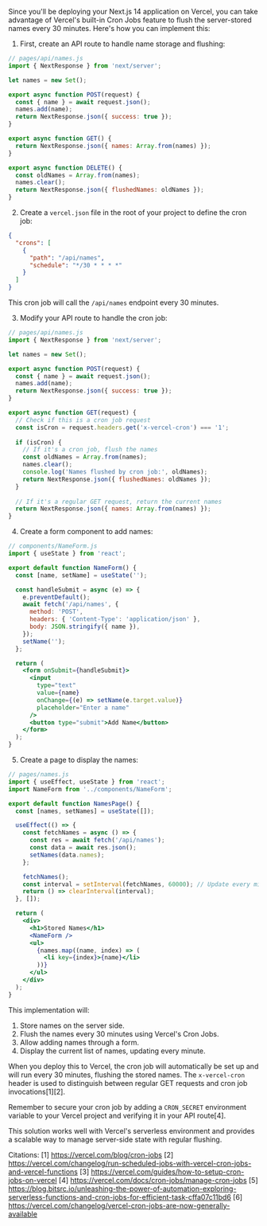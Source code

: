 Since you'll be deploying your Next.js 14 application on Vercel, you can take advantage of Vercel's built-in Cron Jobs feature to flush the server-stored names every 30 minutes. Here's how you can implement this:

1. First, create an API route to handle name storage and flushing:

```javascript
// pages/api/names.js
import { NextResponse } from 'next/server';

let names = new Set();

export async function POST(request) {
  const { name } = await request.json();
  names.add(name);
  return NextResponse.json({ success: true });
}

export async function GET() {
  return NextResponse.json({ names: Array.from(names) });
}

export async function DELETE() {
  const oldNames = Array.from(names);
  names.clear();
  return NextResponse.json({ flushedNames: oldNames });
}
```

2. Create a `vercel.json` file in the root of your project to define the cron job:

```json
{
  "crons": [
    {
      "path": "/api/names",
      "schedule": "*/30 * * * *"
    }
  ]
}
```

This cron job will call the `/api/names` endpoint every 30 minutes.

3. Modify your API route to handle the cron job:

```javascript
// pages/api/names.js
import { NextResponse } from 'next/server';

let names = new Set();

export async function POST(request) {
  const { name } = await request.json();
  names.add(name);
  return NextResponse.json({ success: true });
}

export async function GET(request) {
  // Check if this is a cron job request
  const isCron = request.headers.get('x-vercel-cron') === '1';
  
  if (isCron) {
    // If it's a cron job, flush the names
    const oldNames = Array.from(names);
    names.clear();
    console.log('Names flushed by cron job:', oldNames);
    return NextResponse.json({ flushedNames: oldNames });
  }
  
  // If it's a regular GET request, return the current names
  return NextResponse.json({ names: Array.from(names) });
}
```

4. Create a form component to add names:

```jsx
// components/NameForm.js
import { useState } from 'react';

export default function NameForm() {
  const [name, setName] = useState('');

  const handleSubmit = async (e) => {
    e.preventDefault();
    await fetch('/api/names', {
      method: 'POST',
      headers: { 'Content-Type': 'application/json' },
      body: JSON.stringify({ name }),
    });
    setName('');
  };

  return (
    <form onSubmit={handleSubmit}>
      <input
        type="text"
        value={name}
        onChange={(e) => setName(e.target.value)}
        placeholder="Enter a name"
      />
      <button type="submit">Add Name</button>
    </form>
  );
}
```

5. Create a page to display the names:

```jsx
// pages/names.js
import { useEffect, useState } from 'react';
import NameForm from '../components/NameForm';

export default function NamesPage() {
  const [names, setNames] = useState([]);

  useEffect(() => {
    const fetchNames = async () => {
      const res = await fetch('/api/names');
      const data = await res.json();
      setNames(data.names);
    };

    fetchNames();
    const interval = setInterval(fetchNames, 60000); // Update every minute
    return () => clearInterval(interval);
  }, []);

  return (
    <div>
      <h1>Stored Names</h1>
      <NameForm />
      <ul>
        {names.map((name, index) => (
          <li key={index}>{name}</li>
        ))}
      </ul>
    </div>
  );
}
```

This implementation will:

1. Store names on the server side.
2. Flush the names every 30 minutes using Vercel's Cron Jobs.
3. Allow adding names through a form.
4. Display the current list of names, updating every minute.

When you deploy this to Vercel, the cron job will automatically be set up and will run every 30 minutes, flushing the stored names. The `x-vercel-cron` header is used to distinguish between regular GET requests and cron job invocations[1][2].

Remember to secure your cron job by adding a `CRON_SECRET` environment variable to your Vercel project and verifying it in your API route[4].

This solution works well with Vercel's serverless environment and provides a scalable way to manage server-side state with regular flushing.

Citations:
[1] https://vercel.com/blog/cron-jobs
[2] https://vercel.com/changelog/run-scheduled-jobs-with-vercel-cron-jobs-and-vercel-functions
[3] https://vercel.com/guides/how-to-setup-cron-jobs-on-vercel
[4] https://vercel.com/docs/cron-jobs/manage-cron-jobs
[5] https://blog.bitsrc.io/unleashing-the-power-of-automation-exploring-serverless-functions-and-cron-jobs-for-efficient-task-cffa07c11bd6
[6] https://vercel.com/changelog/vercel-cron-jobs-are-now-generally-available
